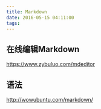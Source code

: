 ```yaml
---
title: Markdown
date: 2016-05-15 04:11:00
tags:
---
```


## 在线编辑Markdown

https://www.zybuluo.com/mdeditor

## 语法

http://wowubuntu.com/markdown/
